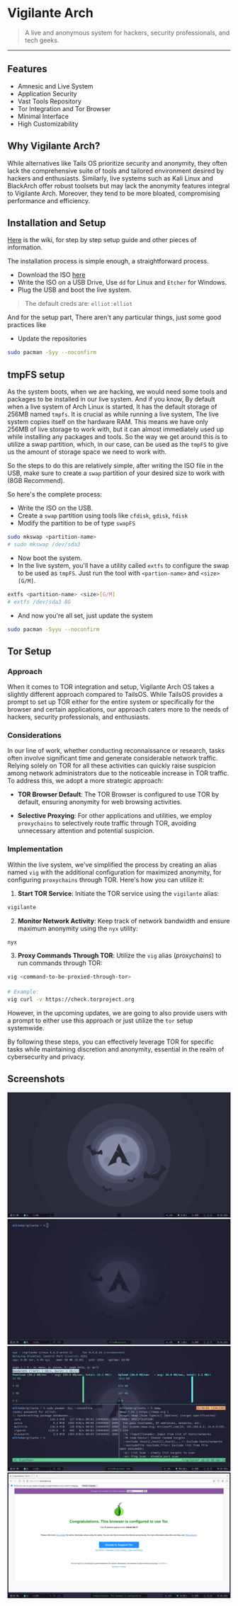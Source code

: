 # Vigilante Arch
> A live and anonymous system for hackers, security professionals, and tech geeks.

-----

## Features

- Amnesic and Live System
- Application Security
- Vast Tools Repository
- Tor Integration and Tor Browser
- Minimal Interface
- High Customizability

## Why Vigilante Arch?

While alternatives like Tails OS prioritize security and anonymity, they often lack the comprehensive suite of tools and tailored environment desired by hackers and enthusiasts. Similarly, live systems such as Kali Linux and BlackArch offer robust toolsets but may lack the anonymity features integral to Vigilante Arch. Moreover, they tend to be more bloated, compromising performance and efficiency.

## Installation and Setup
[Here](https://github.com/cybercraftlabs/vigarch-os/wiki) is the wiki, for step by step setup guide and other pieces of information.

The installation process is simple enough, a straightforward process.
- Download the ISO [here](https://github.com/cybercraftlabs/vigarch-os/releases/download/latest/vigarch-latest-x86_64.iso)
- Write the ISO on a USB Drive, Use `dd` for Linux and `Etcher` for Windows.
- Plug the USB and boot the live system.

> The default creds are: `elliot:elliot`

And for the setup part, There aren't any particular things, just some good practices like
- Update the repositories
```bash
sudo pacman -Syy --noconfirm
```

## tmpFS setup
As the system boots, when we are hacking, we would need some tools and packages to be installed in our live system. And if you know, By default when a live system of Arch Linux is started, It has the default storage of 256MB named `tmpfs`. It is crucial as while running a live system, The live system copies itself on the hardware RAM. This means we have only 256MB of live storage to work with, but it can almost immediately used up while installing any packages and tools.
So the way we get around this is to utilize a swap partition, which, in our case, can be used as the `tmpFS` to give us the amount of storage space we need to work with.

So the steps to do this are relatively simple, after writing the ISO file in the USB, make sure to create a `swap` partition of your desired size to work with (8GB Recommend).

So here's the complete process:
- Write the ISO on the USB.
- Create a `swap` partition using tools like `cfdisk`, `gdisk`, `fdisk`
- Modify the partition to be of type `swapFS`
```bash
sudo mkswap <partition-name>
# sudo mkswap /dev/sda3
```
- Now boot the system.
- In the live system, you'll have a utility called `extfs` to configure the swap to be used as `tmpFS`. Just run the tool with `<partion-name>` and `<size>[G/M]`.
```bash
extfs <partition-name> <size>[G/M]
# extfs /dev/sda3 8G
```
- And now you're all set, just update the system
```bash
sudo pacman -Syyu --noconfirm
```

## Tor Setup

### Approach

When it comes to TOR integration and setup, Vigilante Arch OS takes a slightly different approach compared to TailsOS. While TailsOS provides a prompt to set up TOR either for the entire system or specifically for the browser and certain applications, our approach caters more to the needs of hackers, security professionals, and enthusiasts.

### Considerations

In our line of work, whether conducting reconnaissance or research, tasks often involve significant time and generate considerable network traffic. Relying solely on TOR for all these activities can quickly raise suspicion among network administrators due to the noticeable increase in TOR traffic. To address this, we adopt a more strategic approach:

- **TOR Browser Default**: The TOR Browser is configured to use TOR by default, ensuring anonymity for web browsing activities.
  
- **Selective Proxying**: For other applications and utilities, we employ `proxychains` to selectively route traffic through TOR, avoiding unnecessary attention and potential suspicion.

### Implementation

Within the live system, we've simplified the process by creating an alias named `vig` with the additional configuration for maximized anonymity, for configuring `proxychains` through TOR. Here's how you can utilize it:

1. **Start TOR Service**: Initiate the TOR service using the `vigilante` alias:
```bash
vigilante
```

2. **Monitor Network Activity**: Keep track of network bandwidth and ensure maximum anonymity using the `nyx` utility:
```bash
nyx
```

3. **Proxy Commands Through TOR**: Utilize the `vig` alias (*proxychains*) to run commands through TOR:
```bash
vig <command-to-be-proxied-through-tor>

# Example:
vig curl -v https://check.torproject.org
```
However, in the upcoming updates, we are going to also provide users with a prompt to either use this approach or just utilize the `tor` setup systemwide.

By following these steps, you can effectively leverage TOR for specific tasks while maintaining discretion and anonymity, essential in the realm of cybersecurity and privacy.

## Screenshots

![Main Desktop](https://raw.githubusercontent.com/cybercraftlabs/vigarch-os/main/screenshots/1st.png)
![Terminal](https://raw.githubusercontent.com/cybercraftlabs/vigarch-os/main/screenshots/4th.png)
![Tools](https://raw.githubusercontent.com/cybercraftlabs/vigarch-os/main/screenshots/3rd.png)
![Tor](https://raw.githubusercontent.com/cybercraftlabs/vigarch-os/main/screenshots/2nd.png)
